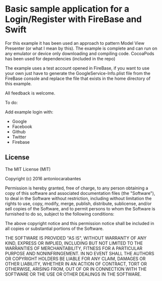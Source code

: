 # Basic sample application for a Login/Register with FireBase and Swift

For this example it has been used an approach to pattern Model View Presenter (or what I mean by this). The example is complete and can run on any emulator or device only downloading and compiling code.
CocoaPods has been used for dependencies (included in the repo)

The example uses a test account opened in FireBase, if you want to use your own just have to generate the GoogleService-Info.plist file from the FireBase console and replace the file that exists in the home directory of this example.

All feedback is welcome.

To do:

Add example login with:
* Google
* Facebook
* Github
* Twitter
* Firebase


License
-------
The MIT License (MIT)

Copyright (c) 2016 antoniocarabantes

Permission is hereby granted, free of charge, to any person obtaining a copy
of this software and associated documentation files (the "Software"), to deal
in the Software without restriction, including without limitation the rights
to use, copy, modify, merge, publish, distribute, sublicense, and/or sell
copies of the Software, and to permit persons to whom the Software is
furnished to do so, subject to the following conditions:

The above copyright notice and this permission notice shall be included in all
copies or substantial portions of the Software.

THE SOFTWARE IS PROVIDED "AS IS", WITHOUT WARRANTY OF ANY KIND, EXPRESS OR
IMPLIED, INCLUDING BUT NOT LIMITED TO THE WARRANTIES OF MERCHANTABILITY,
FITNESS FOR A PARTICULAR PURPOSE AND NONINFRINGEMENT. IN NO EVENT SHALL THE
AUTHORS OR COPYRIGHT HOLDERS BE LIABLE FOR ANY CLAIM, DAMAGES OR OTHER
LIABILITY, WHETHER IN AN ACTION OF CONTRACT, TORT OR OTHERWISE, ARISING FROM,
OUT OF OR IN CONNECTION WITH THE SOFTWARE OR THE USE OR OTHER DEALINGS IN THE
SOFTWARE.
